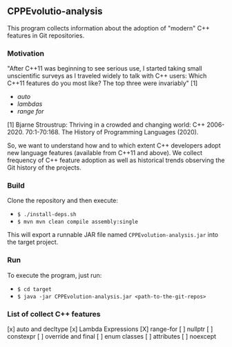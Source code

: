 ## CPPEvolutio-analysis

This program collects information about the adoption of
"modern" C++ features in Git repositories. 

### Motivation

"After C++11 was beginning to see serious use, I started taking small unscientific surveys as I
traveled widely to talk with C++ users: Which C++11 features do you most like? The top three
were invariably" [1]

   * *auto*
   * *lambdas*
   * *range for*
   
[1] Bjarne Stroustrup: Thriving in a crowded and changing world: C++ 2006-2020. 70:1-70:168.
The History of Programming Languages (2020). 

So, we want to understand how and to which extent C++ developers adopt new language
features (available from C++11 and above). We collect frequency of C++ feature
adoption as well as historical trends observing the Git history of the projects.


### Build

Clone the repository and then execute:

   * `$ ./install-deps.sh`
   * `$ mvn mvn clean compile assembly:single`

This will export a runnable JAR file named `CPPEvolution-analysis.jar` into the target project.

### Run

To execute the program, just run:

   * `$ cd target`
   * `$ java -jar CPPEvolution-analysis.jar <path-to-the-git-repos>` 

### List of collect C++ features

   [x] auto and decltype
   [x] Lambda Expressions
   [X] range-for
   [ ] nullptr
   [ ] constexpr
   [ ] override and final
   [ ] enum classes
   [ ] attributes
   [ ] noexcept